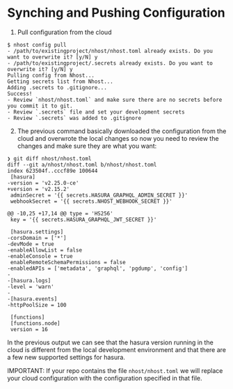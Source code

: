 # Synching and Pushing Configuration

1. Pull configuration from the cloud

```
$ nhost config pull
- /path/to/existingproject/nhost/nhost.toml already exists. Do you want to overwrite it? [y/N] y
- /path/to/existingproject/.secrets already exists. Do you want to overwrite it? [y/N] y
Pulling config from Nhost...
Getting secrets list from Nhost...
Adding .secrets to .gitignore...
Success!
- Review `nhost/nhost.toml` and make sure there are no secrets before you commit it to git.
- Review `.secrets` file and set your development secrets
- Review `.secrets` was added to .gitignore
```

2. The previous command basically downloaded the configuration from the cloud and overwrote the local changes so now you need to review the changes and make sure they are what you want:

```
❯ git diff nhost/nhost.toml
diff --git a/nhost/nhost.toml b/nhost/nhost.toml
index 623504f..cccf89e 100644
 [hasura]
-version = 'v2.25.0-ce'
+version = 'v2.15.2'
 adminSecret = '{{ secrets.HASURA_GRAPHQL_ADMIN_SECRET }}'
 webhookSecret = '{{ secrets.NHOST_WEBHOOK_SECRET }}'

@@ -10,25 +17,14 @@ type = 'HS256'
 key = '{{ secrets.HASURA_GRAPHQL_JWT_SECRET }}'

 [hasura.settings]
-corsDomain = ['*']
-devMode = true
-enableAllowList = false
-enableConsole = true
 enableRemoteSchemaPermissions = false
-enabledAPIs = ['metadata', 'graphql', 'pgdump', 'config']
-
-[hasura.logs]
-level = 'warn'
-
-[hasura.events]
-httpPoolSize = 100

 [functions]
 [functions.node]
 version = 16

```

In the previous output we can see that the hasura version running in the cloud is different from the local development environment and that there are a few new supported settings for hasura.

IMPORTANT: If your repo contains the file `nhost/nhost.toml` we will replace your cloud configuration with the configuration specified in that file.
